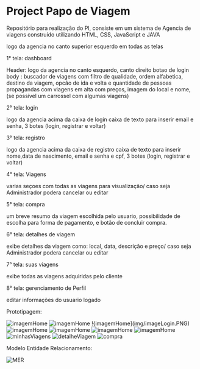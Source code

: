 # Project Papo de Viagem 
Repositório para realização do PI, consiste em um sistema de Agencia de viagens construido utilizando HTML, CSS, JavaScript e JAVA 

logo da agencia no canto superior esquerdo em todas as telas

1°  tela: dashboard

Header: logo da agencia no canto esquerdo, canto direito botao de login 
body : buscador de viagens com filtro de qualidade, ordem alfabetica, destino da viagem, opcão de ida e volta e quantidade de pessoas 
propagandas com viagens em alta com preços, imagem do local e nome, (se possivel um carrossel com algumas viagens)  

2°  tela: login

logo da agencia acima da caixa de login
caixa de texto para inserir email e senha, 3 botes (login, registrar e voltar)


3°  tela: registro

logo da agencia acima da caixa de registro
caixa de texto para inserir nome,data de nascimento, email e senha e cpf, 3 botes (login, registrar e voltar)

4°  tela: Viagens

varias seçoes com todas as viagens para visualização/ caso seja Administrador podera cancelar ou editar 

5°  tela: compra

um breve resumo da viagem escolhida pelo usuario, possibilidade de escolha para forma de pagamento, e botão de concluir compra.

6°  tela: detalhes de viagem

exibe detalhes da viagem como: local, data, descrição e preço/ caso seja Administrador podera cancelar ou editar 

7°  tela: suas viagens

exibe todas as viagens adquiridas pelo cliente

8°  tela: gerenciamento de Perfil

editar informações do usuario logado

Prototipagem:

![imagemHome](img/pageDestino.png)
![imagemHome](img/page1.png)
!{imagemHome](img/imageLogin.PNG)
![imagemHome](img/imageRegistro.PNG)
![imagemHome](img/imageAreaLogada.PNG)
![imagemHome](img/imageGerenciarPerfil.PNG)
![imagemHome](img/imageGerenciarPerfil-Viagens.PNG)
![minhasViagens](img/MinhasViagens.jpg)
![detalheViagem](img/DetalhedeViagem.jpg)
![compra](img/Compra.jpg)

Modelo Entidade Relacionamento:

![MER](img/Mer-PapoDeViagem.png)

